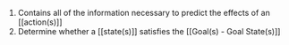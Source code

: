 1. Contains all of the information necessary to predict the effects of an [[action(s)]]
2. Determine whether a [[state(s)]] satisfies the [[Goal(s) - Goal State(s)]]